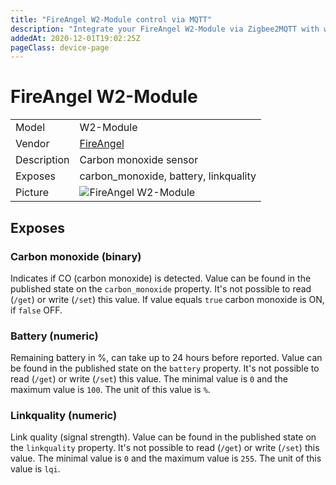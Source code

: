 ```yaml
---
title: "FireAngel W2-Module control via MQTT"
description: "Integrate your FireAngel W2-Module via Zigbee2MQTT with whatever smart home infrastructure you are using without the vendor's bridge or gateway."
addedAt: 2020-12-01T19:02:25Z
pageClass: device-page
---
```


<!-- !!!! -->
<!-- ATTENTION: This file is auto-generated through docgen! -->
<!-- You can only edit the "Notes"-Section between the two comment lines "Notes BEGIN" and "Notes END". -->
<!-- Do not use h1 or h2 heading within "## Notes"-Section. -->
<!-- !!!! -->

# FireAngel W2-Module

|     |     |
|-----|-----|
| Model | W2-Module  |
| Vendor  | [FireAngel](/supported-devices/#v=FireAngel)  |
| Description | Carbon monoxide sensor |
| Exposes | carbon_monoxide, battery, linkquality |
| Picture | ![FireAngel W2-Module](https://www.zigbee2mqtt.io/images/devices/W2-Module.jpg) |


<!-- Notes BEGIN: You can edit here. Add "## Notes" headline if not already present. -->


<!-- Notes END: Do not edit below this line -->




## Exposes

### Carbon monoxide (binary)
Indicates if CO (carbon monoxide) is detected.
Value can be found in the published state on the `carbon_monoxide` property.
It's not possible to read (`/get`) or write (`/set`) this value.
If value equals `true` carbon monoxide is ON, if `false` OFF.

### Battery (numeric)
Remaining battery in %, can take up to 24 hours before reported.
Value can be found in the published state on the `battery` property.
It's not possible to read (`/get`) or write (`/set`) this value.
The minimal value is `0` and the maximum value is `100`.
The unit of this value is `%`.

### Linkquality (numeric)
Link quality (signal strength).
Value can be found in the published state on the `linkquality` property.
It's not possible to read (`/get`) or write (`/set`) this value.
The minimal value is `0` and the maximum value is `255`.
The unit of this value is `lqi`.

